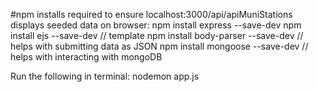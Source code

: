 #npm installs required to ensure localhost:3000/api/apiMuniStations displays seeded data on browser:
npm install express --save-dev
npm install ejs --save-dev // template
npm install body-parser --save-dev // helps with submitting data as JSON
npm install mongoose --save-dev // helps with interacting with mongoDB

Run the following in terminal:
nodemon app.js
